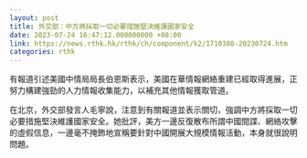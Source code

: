 ```yaml
---
layout: post
title: 外交部：中方將採取一切必要措施堅決維護國家安全
date: 2023-07-24 16:47:12.000000000 +08:00
link: https://news.rthk.hk/rthk/ch/component/k2/1710308-20230724.htm
categories: rthk
---
```


有報道引述美國中情局局長伯恩斯表示，美國在華情報網絡重建已經取得進展，正努力構建強勁的人力情報收集能力，以補充其他情報獲取管道。

在北京，外交部發言人毛寧說，注意到有關報道並表示關切，強調中方將採取一切必要措施堅決維護國家安全。她批評，美方一邊反復散布所謂中國間諜、網絡攻擊的虛假信息，一邊毫不掩飾地宣稱要針對中國開展大規模情報活動，本身就很說明問題。
